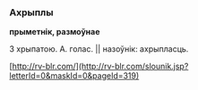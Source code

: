 ### Ахрыплы
**прыметнік, размоўнае**

З хрыпатою. А. голас. || назоўнік: ахрыпласць.

<a rel="author">[http://rv-blr.com/](http://rv-blr.com/slounik.jsp?letterId=0&maskId=0&pageId=319)</a>

